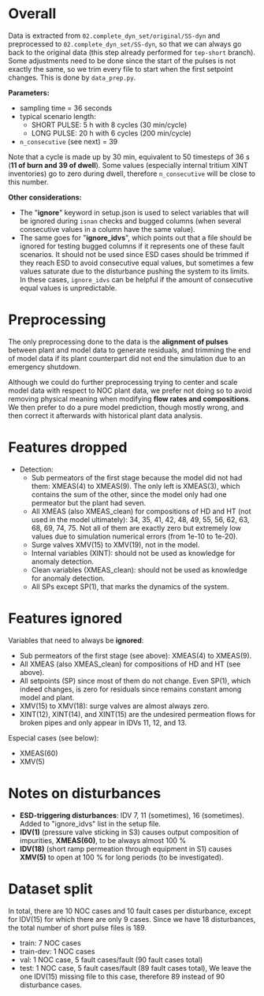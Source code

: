 # Overall

Data is extracted from `02.complete_dyn_set/original/SS-dyn` and preprocessed to `02.complete_dyn_set/SS-dyn`, so that we can always go back to the original data (this step already performed for `tep-short` branch). Some adjustments need to be done since the start of the pulses is not exactly the same, so we trim every file to start when the first setpoint changes. This is done by `data_prep.py`.

**Parameters:**

- sampling time = 36 seconds
- typical scenario length:
  - SHORT PULSE: 5 h with 8 cycles (30 min/cycle)
  - LONG PULSE: 20 h with 6 cycles (200 min/cycle)
- `n_consecutive` (see next) = 39

Note that a cycle is made up by 30 min, equivalent to 50 timesteps of 36 s (**11 of burn and 39 of dwell**). Some values (especially internal tritium XINT inventories) go to zero during dwell, therefore `n_consecutive` will be close to this number.

**Other considerations:**

- The "**ignore**" keyword in setup.json is used to select variables that will be ignored during `isnan` checks and bugged columns (when several consecutive values in a column have the same value).
- The same goes for "**ignore_idvs**", which points out that a file should be ignored for testing bugged columns if it represents one of these fault scenarios. It should not be used since ESD cases should be trimmed if they reach ESD to avoid consecutive equal values, but sometimes a few values saturate due to the disturbance pushing the system to its limits. In these cases, `ignore_idvs` can be helpful if the amount of consecutive equal values is unpredictable.


# Preprocessing

The only preprocessing done to the data is the **alignment of pulses** between plant and model data to generate residuals, and trimming the end of model data if its plant counterpart did not end the simulation due to an emergency shutdown.

Although we could do further preprocessing trying to center and scale model data with respect to NOC plant data, we prefer not doing so to avoid removing physical meaning when modifying **flow rates and compositions**. We then prefer to do a pure model prediction, though mostly wrong, and then correct it afterwards with historical plant data analysis.


# Features dropped

- Detection: 
  * Sub permeators of the first stage because the model did not had them: XMEAS(4) to XMEAS(9). The only left is XMEAS(3), which contains the sum of the other, since the model only had one permeator but the plant had seven.
  * All XMEAS (also XMEAS_clean) for compositions of HD and HT (not used in the model ultimately): 34, 35, 41, 42, 48, 49, 55, 56, 62, 63, 68, 69, 74, 75. Not all of them are exactly zero but extremely low values due to simulation numerical errors (from 1e-10 to 1e-20).
  * Surge valves XMV(15) to XMV(19), not in the model.
  * Internal variables (XINT): should not be used as knowledge for anomaly detection.
  * Clean variables (XMEAS_clean): should not be used as knowledge for anomaly detection.
  * All SPs except SP(1), that marks the dynamics of the system.


# Features ignored

Variables that need to always be **ignored**:
- Sub permeators of the first stage (see above): XMEAS(4) to XMEAS(9).
- All XMEAS (also XMEAS_clean) for compositions of HD and HT (see above).
- All setpoints (SP) since most of them do not change. Even SP(1), which indeed changes, is zero for residuals since remains constant among model and plant.
- XMV(15) to XMV(18): surge valves are almost always zero.
- XINT(12), XINT(14), and XINT(15) are the undesired permeation flows for broken pipes and only appear in IDVs 11, 12, and 13.

Especial cases (see below):
- XMEAS(60)
- XMV(5)



# Notes on disturbances

- **ESD-triggering disturbances**: IDV 7, 11 (sometimes), 16 (sometimes). Added to "ignore_idvs" list in the setup file.
- **IDV(1)** (pressure valve sticking in S3) causes output composition of impurities, **XMEAS(60)**, to be always almost 100 %
- **IDV(18)** (short ramp permeation through equipment in S1) causes **XMV(5)** to open at 100 % for long periods (to be investigated).


# Dataset split

In total, there are 10 NOC cases and 10 fault cases per disturbance, except for IDV(15) for which there are only 9 cases. Since we have 18 disturbances, the total number of short pulse files is 189.
 
- train:        7 NOC cases
- train-dev:    1 NOC cases
- val:          1 NOC case, 5 fault cases/fault  (90 fault cases total)
- test:         1 NOC case, 5 fault cases/fault  (89 fault cases total), We leave the one IDV(15) missing file to this case, therefore 89 instead of 90 disturbance cases.
